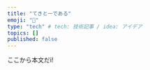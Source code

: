 ```yaml
---
title: "てきとーである"
emoji: "👋"
type: "tech" # tech: 技術記事 / idea: アイデア
topics: []
published: false
---
```


ここから本文だi!
